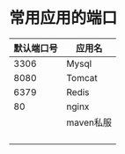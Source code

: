 # 常用应用的端口

| 默认端口号 | 应用名     |
| ----- | ------- |
| 3306  | Mysql   |
| 8080  | Tomcat  |
| 6379  | Redis   |
| 80    | nginx   |
|       | maven私服 |
|       |         |
|       |         |
|       |         |
|       |         |


